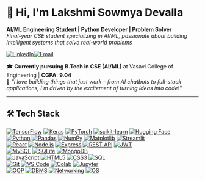 # 👋 Hi, I'm Lakshmi Sowmya Devalla  
**AI/ML Engineering Student | Python Developer | Problem Solver**  
*Final-year CSE student specializing in AI/ML, passionate about building intelligent systems that solve real-world problems*  

[![LinkedIn](https://img.shields.io/badge/LinkedIn-Let's_Connect-%230A66C2?style=for-the-badge&logo=linkedin)](https://linkedin.com/in/sowmya-devalla)[![Email](https://img.shields.io/badge/Email-Reach_Out-%23D14836?style=for-the-badge&logo=gmail)](mailto:sowmyadevalla49@gmail.com)  

🎓 **Currently pursuing B.Tech in CSE (AI/ML)** at Vasavi College of Engineering | **CGPA: 9.04**  
🌟 *"I love building things that just work – from AI chatbots to full-stack applications, I'm driven by the excitement of turning ideas into code!"*

---

## 🛠️ Tech Stack

[![TensorFlow](https://img.shields.io/badge/TensorFlow-FF6F00?style=for-the-badge&logo=tensorflow)](https://www.tensorflow.org)  [![Keras](https://img.shields.io/badge/Keras-D00000?style=for-the-badge&logo=keras)](https://keras.io)  [![PyTorch](https://img.shields.io/badge/PyTorch-EE4C2C?style=for-the-badge&logo=pytorch)](https://pytorch.org)  [![scikit-learn](https://img.shields.io/badge/scikit--learn-F7931E?style=for-the-badge&logo=scikit-learn)](https://scikit-learn.org)  [![Hugging Face](https://img.shields.io/badge/Hugging_Face-FF6C37?style=for-the-badge&logo=huggingface)](https://huggingface.co)  
[![Python](https://img.shields.io/badge/Python-3776AB?style=for-the-badge&logo=python)](https://www.python.org)  [![Pandas](https://img.shields.io/badge/Pandas-150458?style=for-the-badge&logo=pandas)](https://pandas.pydata.org)  [![NumPy](https://img.shields.io/badge/NumPy-013243?style=for-the-badge&logo=numpy)](https://numpy.org)  [![Matplotlib](https://img.shields.io/badge/Matplotlib-11557C?style=for-the-badge&logo=matplotlib)](https://matplotlib.org)  [![Streamlit](https://img.shields.io/badge/Streamlit-FF4B4B?style=for-the-badge&logo=streamlit)](https://streamlit.io)  
[![React](https://img.shields.io/badge/React-20232A?style=for-the-badge&logo=react)](https://reactjs.org)  [![Node.js](https://img.shields.io/badge/Node.js-339933?style=for-the-badge&logo=nodedotjs)](https://nodejs.org)  [![Express](https://img.shields.io/badge/Express.js-000000?style=for-the-badge&logo=express)](https://expressjs.com)  [![REST API](https://img.shields.io/badge/REST_API-6DB33F?style=for-the-badge)](#)  [![JWT](https://img.shields.io/badge/JWT-000000?style=for-the-badge&logo=jsonwebtokens)](#)  
[![MySQL](https://img.shields.io/badge/MySQL-4479A1?style=for-the-badge&logo=mysql)](https://www.mysql.com)  [![SQLite](https://img.shields.io/badge/SQLite-003B57?style=for-the-badge&logo=sqlite)](https://sqlite.org)  [![MongoDB](https://img.shields.io/badge/MongoDB-47A248?style=for-the-badge&logo=mongodb)](https://www.mongodb.com)  
[![JavaScript](https://img.shields.io/badge/JavaScript-F7DF1E?style=for-the-badge&logo=javascript)](https://developer.mozilla.org/en-US/docs/Web/JavaScript)  [![HTML5](https://img.shields.io/badge/HTML5-E34F26?style=for-the-badge&logo=html5)](https://developer.mozilla.org/en/docs/Web/HTML)  [![CSS3](https://img.shields.io/badge/CSS3-1572B6?style=for-the-badge&logo=css3)](https://developer.mozilla.org/en/docs/Web/CSS)  [![SQL](https://img.shields.io/badge/SQL-00758F?style=for-the-badge)](#)  
[![Git](https://img.shields.io/badge/Git-F05032?style=for-the-badge&logo=git)](https://git-scm.com)  [![VS Code](https://img.shields.io/badge/VS_Code-007ACC?style=for-the-badge&logo=visual-studio-code)](https://code.visualstudio.com)  [![Colab](https://img.shields.io/badge/Colab-F9AB00?style=for-the-badge&logo=googlecolab)](https://colab.research.google.com)  [![Jupyter](https://img.shields.io/badge/Jupyter-F37626?style=for-the-badge&logo=jupyter)](https://jupyter.org)  
[![OOP](https://img.shields.io/badge/OOP-Blue?style=for-the-badge)](#)  [![DBMS](https://img.shields.io/badge/DBMS-Blue?style=for-the-badge)](#)  [![Networking](https://img.shields.io/badge/Networking-Blue?style=for-the-badge)](#)  [![OS](https://img.shields.io/badge/Operating_Systems-Blue?style=for-the-badge)](#)
